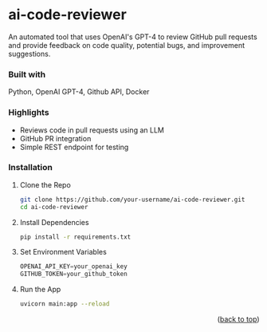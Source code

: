 # ai-code-reviewer
An automated tool that uses OpenAI's GPT-4 to review GitHub pull requests and provide feedback on code quality, potential bugs, and improvement suggestions.

### Built with
Python, OpenAI GPT-4, Github API, Docker

### Highlights
- Reviews code in pull requests using an LLM
- GitHub PR integration
- Simple REST endpoint for testing

### Installation

1. Clone the Repo
   ```sh
   git clone https://github.com/your-username/ai-code-reviewer.git
   cd ai-code-reviewer
   ```
2. Install Dependencies
   ```sh
   pip install -r requirements.txt
   ```
3. Set Environment Variables
   ```js
   OPENAI_API_KEY=your_openai_key
   GITHUB_TOKEN=your_github_token
   ```
4. Run the App
   ```sh
   uvicorn main:app --reload
   ```

<p align="right">(<a href="#readme-top">back to top</a>)</p>
